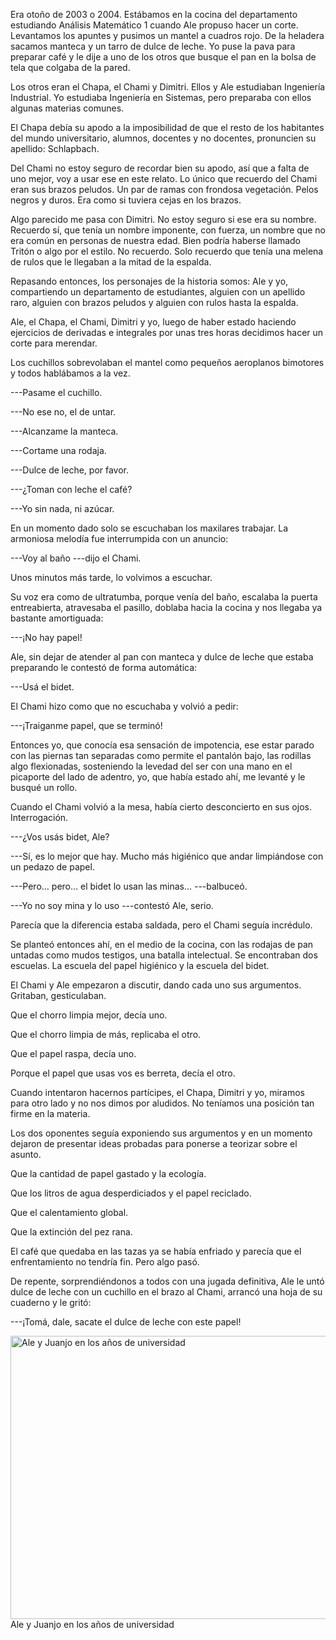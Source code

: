 <html><body><p>Era otoño de 2003 o 2004. Estábamos en la cocina del departamento estudiando Análisis Matemático 1 cuando Ale propuso hacer un corte. Levantamos los apuntes y pusimos un mantel a cuadros rojo. De la heladera sacamos manteca y un tarro de dulce de leche. Yo puse la pava para preparar café y le dije a uno de los otros que busque el pan en la bolsa de tela que colgaba de la pared.

Los otros eran el Chapa, el Chami y Dimitri. Ellos y Ale estudiaban Ingeniería Industrial. Yo estudiaba Ingeniería en Sistemas, pero preparaba con ellos algunas materias comunes.

El Chapa debía su apodo a la imposibilidad de que el resto de los habitantes del mundo universitario, alumnos, docentes y no docentes, pronuncien su apellido: Schlapbach.

Del Chami no estoy seguro de recordar bien su apodo, así que a falta de uno mejor, voy a usar ese en este relato. Lo único que recuerdo del Chami eran sus brazos peludos. Un par de ramas con frondosa vegetación. Pelos negros y duros. Era como si tuviera cejas en los brazos.

Algo parecido me pasa con Dimitri. No estoy seguro si ese era su nombre. Recuerdo sí, que tenía un nombre imponente, con fuerza, un nombre que no era común en personas de nuestra edad. Bien podría haberse llamado Tritón o algo por el estilo. No recuerdo. Solo recuerdo que tenía una melena de rulos que le llegaban a la mitad de la espalda.

Repasando entonces, los personajes de la historia somos: Ale y yo, compartiendo un departamento de estudiantes, alguien con un apellido raro, alguien con brazos peludos y alguien con rulos hasta la espalda.

Ale, el Chapa, el Chami, Dimitri y yo, luego de haber estado haciendo ejercicios de derivadas e integrales por unas tres horas decidimos hacer un corte para merendar.

Los cuchillos sobrevolaban el mantel como pequeños aeroplanos bimotores y todos hablábamos a la vez.

---Pasame el cuchillo.

---No ese no, el de untar.

---Alcanzame la manteca.

---Cortame una rodaja.

---Dulce de leche, por favor.

---¿Toman con leche el café?

---Yo sin nada, ni azúcar.

En un momento dado solo se escuchaban los maxilares trabajar. La armoniosa melodía fue interrumpida con un anuncio:

---Voy al baño ---dijo el Chami.

Unos minutos más tarde, lo volvimos a escuchar.

Su voz era como de ultratumba, porque venía del baño, escalaba la puerta entreabierta, atravesaba el pasillo, doblaba hacia la cocina y nos llegaba ya bastante amortiguada:

---¡No hay papel!

Ale, sin dejar de atender al pan con manteca y dulce de leche que estaba preparando le contestó de forma automática:

---Usá el bidet.

El Chami hizo como que no escuchaba y volvió a pedir:

---¡Traiganme papel, que se terminó!

Entonces yo, que conocía esa sensación de impotencia, ese estar parado con las piernas tan separadas como permite el pantalón bajo, las rodillas algo flexionadas, sosteniendo la levedad del ser con una mano en el picaporte del lado de adentro, yo, que había estado ahí, me levanté y le busqué un rollo.

Cuando el Chami volvió a la mesa, había cierto desconcierto en sus ojos. Interrogación.

---¿Vos usás bidet, Ale?

---Sí, es lo mejor que hay. Mucho más higiénico que andar limpiándose con un pedazo de papel.

---Pero… pero… el bidet lo usan las minas… ---balbuceó.

---Yo no soy mina y lo uso ---contestó Ale, serio.

Parecía que la diferencia estaba saldada, pero el Chami seguía incrédulo.

Se planteó entonces ahí, en el medio de la cocina, con las rodajas de pan untadas como mudos testigos, una batalla intelectual. Se encontraban dos escuelas. La escuela del papel higiénico y la escuela del bidet.

El Chami y Ale empezaron a discutir, dando cada uno sus argumentos. Gritaban, gesticulaban.

Que el chorro limpia mejor, decía uno.

Que el chorro limpia de más, replicaba el otro.

Que el papel raspa, decía uno.

Porque el papel que usas vos es berreta, decía el otro.

Cuando intentaron hacernos partícipes, el Chapa, Dimitri y yo, miramos para otro lado y no nos dimos por aludidos. No teníamos una posición tan firme en la materia.

Los dos oponentes seguía exponiendo sus argumentos y en un momento dejaron de presentar ideas probadas para ponerse a teorizar sobre el asunto.

Que la cantidad de papel gastado y la ecología.

Que los litros de agua desperdiciados y el papel reciclado.

Que el calentamiento global.

Que la extinción del pez rana.

El café que quedaba en las tazas ya se había enfriado y parecía que el enfrentamiento no tendría fin. Pero algo pasó.

De repente, sorprendiéndonos a todos con una jugada definitiva, Ale le untó dulce de leche con un cuchillo en el brazo al Chami, arrancó una hoja de su cuaderno y le gritó:

---¡Tomá, dale, sacate el dulce de leche con este papel!



<img class="size-full wp-image-5182" src="/wp-content/uploads/2014/11/conAle.jpg" alt="Ale y Juanjo en los años de universidad" width="604" height="453"> Ale y Juanjo en los años de universidad</p></body></html>